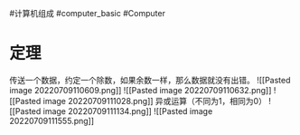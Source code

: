 #计算机组成 #computer_basic #Computer 
# 定理
传送一个数据，约定一个除数，如果余数一样，那么数据就没有出错。
![[Pasted image 20220709110609.png]]
![[Pasted image 20220709110632.png]]
![[Pasted image 20220709111028.png]]
异或运算（不同为1，相同为0）
![[Pasted image 20220709111134.png]]
![[Pasted image 20220709111555.png]]
